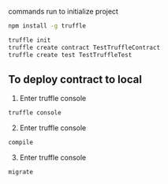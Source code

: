 commands run to initialize project
```bash
npm install -g truffle

truffle init
truffle create contract TestTruffleContract
truffle create test TestTruffleTest
```

## To deploy contract to local
1. Enter truffle console
```bash
truffle console
```

2. Enter truffle console
```bash
compile
```

3. Enter truffle console
```bash
migrate
```